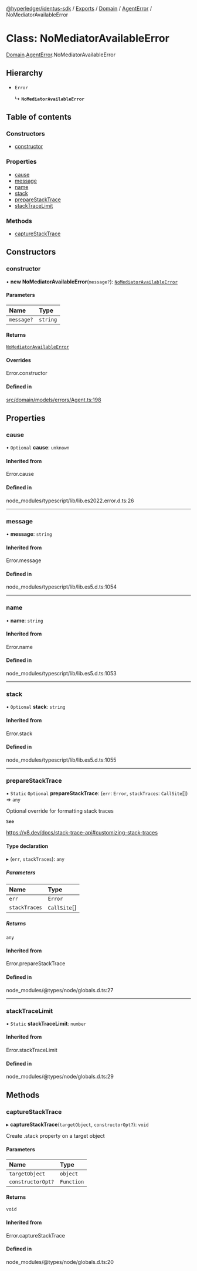 [@hyperledger/identus-sdk](../README.md) / [Exports](../modules.md) / [Domain](../modules/Domain.md) / [AgentError](../modules/Domain.AgentError.md) / NoMediatorAvailableError

# Class: NoMediatorAvailableError

[Domain](../modules/Domain.md).[AgentError](../modules/Domain.AgentError.md).NoMediatorAvailableError

## Hierarchy

- `Error`

  ↳ **`NoMediatorAvailableError`**

## Table of contents

### Constructors

- [constructor](Domain.AgentError.NoMediatorAvailableError.md#constructor)

### Properties

- [cause](Domain.AgentError.NoMediatorAvailableError.md#cause)
- [message](Domain.AgentError.NoMediatorAvailableError.md#message)
- [name](Domain.AgentError.NoMediatorAvailableError.md#name)
- [stack](Domain.AgentError.NoMediatorAvailableError.md#stack)
- [prepareStackTrace](Domain.AgentError.NoMediatorAvailableError.md#preparestacktrace)
- [stackTraceLimit](Domain.AgentError.NoMediatorAvailableError.md#stacktracelimit)

### Methods

- [captureStackTrace](Domain.AgentError.NoMediatorAvailableError.md#capturestacktrace)

## Constructors

### constructor

• **new NoMediatorAvailableError**(`message?`): [`NoMediatorAvailableError`](Domain.AgentError.NoMediatorAvailableError.md)

#### Parameters

| Name | Type |
| :------ | :------ |
| `message?` | `string` |

#### Returns

[`NoMediatorAvailableError`](Domain.AgentError.NoMediatorAvailableError.md)

#### Overrides

Error.constructor

#### Defined in

[src/domain/models/errors/Agent.ts:198](https://github.com/hyperledger-identus/sdk-ts/blob/ccc9c0ac7bbfa014ad60ef1b5e244665d7b8ffc1/src/domain/models/errors/Agent.ts#L198)

## Properties

### cause

• `Optional` **cause**: `unknown`

#### Inherited from

Error.cause

#### Defined in

node_modules/typescript/lib/lib.es2022.error.d.ts:26

___

### message

• **message**: `string`

#### Inherited from

Error.message

#### Defined in

node_modules/typescript/lib/lib.es5.d.ts:1054

___

### name

• **name**: `string`

#### Inherited from

Error.name

#### Defined in

node_modules/typescript/lib/lib.es5.d.ts:1053

___

### stack

• `Optional` **stack**: `string`

#### Inherited from

Error.stack

#### Defined in

node_modules/typescript/lib/lib.es5.d.ts:1055

___

### prepareStackTrace

▪ `Static` `Optional` **prepareStackTrace**: (`err`: `Error`, `stackTraces`: `CallSite`[]) => `any`

Optional override for formatting stack traces

**`See`**

https://v8.dev/docs/stack-trace-api#customizing-stack-traces

#### Type declaration

▸ (`err`, `stackTraces`): `any`

##### Parameters

| Name | Type |
| :------ | :------ |
| `err` | `Error` |
| `stackTraces` | `CallSite`[] |

##### Returns

`any`

#### Inherited from

Error.prepareStackTrace

#### Defined in

node_modules/@types/node/globals.d.ts:27

___

### stackTraceLimit

▪ `Static` **stackTraceLimit**: `number`

#### Inherited from

Error.stackTraceLimit

#### Defined in

node_modules/@types/node/globals.d.ts:29

## Methods

### captureStackTrace

▸ **captureStackTrace**(`targetObject`, `constructorOpt?`): `void`

Create .stack property on a target object

#### Parameters

| Name | Type |
| :------ | :------ |
| `targetObject` | `object` |
| `constructorOpt?` | `Function` |

#### Returns

`void`

#### Inherited from

Error.captureStackTrace

#### Defined in

node_modules/@types/node/globals.d.ts:20
